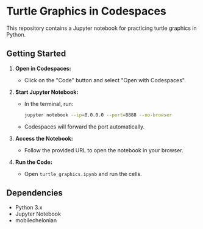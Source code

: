 # Turtle Graphics in Codespaces

This repository contains a Jupyter notebook for practicing turtle graphics in Python.

## Getting Started

1. **Open in Codespaces:**

   - Click on the "Code" button and select "Open with Codespaces".

2. **Start Jupyter Notebook:**

   - In the terminal, run:

     ```bash
     jupyter notebook --ip=0.0.0.0 --port=8888 --no-browser
     ```

   - Codespaces will forward the port automatically.

3. **Access the Notebook:**

   - Follow the provided URL to open the notebook in your browser.

4. **Run the Code:**

   - Open `turtle_graphics.ipynb` and run the cells.

## Dependencies

- Python 3.x
- Jupyter Notebook
- mobilechelonian
